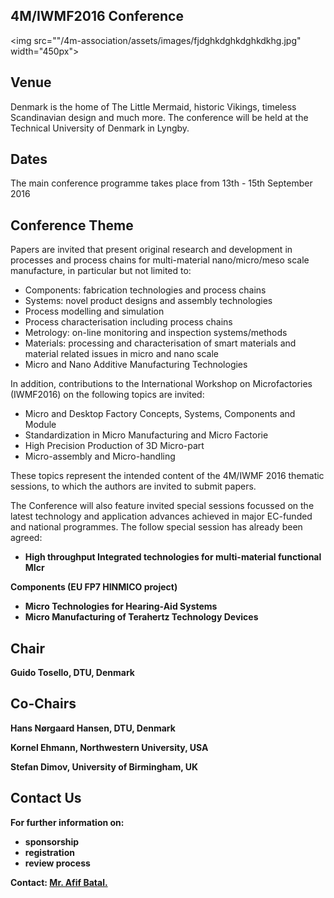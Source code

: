 ## 4M/IWMF2016 Conference

<img src=""/4m-association/assets/images/fjdghkdghkdghkdkhg.jpg" width="450px">
## Venue

Denmark is the home of The Little Mermaid, historic Vikings, timeless Scandinavian design and much more. The conference will be held at the Technical University of Denmark in Lyngby.

## Dates

The main conference programme takes place from 13th - 15th September 2016
## Conference Theme


Papers are invited that present original research and development in processes and process chains for multi-material nano/micro/meso scale manufacture, in particular but not limited to:
<ul>
    <li>Components: fabrication technologies and process chains</li>
    <li>Systems: novel product designs and assembly technologies</li>
    <li>Process modelling and simulation</li>
    <li>Process characterisation including process chains</li>
    <li>Metrology: on-line monitoring and inspection systems/methods</li>
    <li>Materials: processing and characterisation of smart materials and material related issues in micro and nano scale</li>
    <li>Micro and Nano Additive Manufacturing Technologies</li>
</ul>
    
In addition, contributions to the International Workshop on Microfactories (IWMF2016) on the following topics are invited:

<ul>
  <li>Micro and Desktop Factory Concepts, Systems, Components and Module</li>
  <li>Standardization in Micro Manufacturing and Micro Factorie</li>
  <li>High Precision Production of 3D Micro-part</li>
  <li>Micro-assembly and Micro-handling</li>
</ul>

These topics represent the intended content of the 4M/IWMF 2016 thematic sessions, to which the
authors are invited to submit papers. 

The Conference will also feature invited special sessions focussed
on the latest technology and application advances achieved in major EC-funded and national
programmes. The follow special session has already been agreed:
<ul>
  <li><strong>High throughput Integrated technologies for multi-material functional MIcr</li>
</ul>
  
<strong>Components</strong> (EU FP7 HINMICO project)
  
<ul>
  <li><strong>Micro Technologies for Hearing-Aid Systems</strong></li>
  <li><strong>Micro Manufacturing of Terahertz Technology Devices</strong></li>
</ul>
  
## Chair

Guido Tosello, DTU, Denmark 

## Co-Chairs


Hans Nørgaard Hansen, DTU, Denmark

Kornel Ehmann, Northwestern University, USA

Stefan Dimov, University of Birmingham, UK

## Contact Us


For further information on:

- sponsorship
- registration
- review process

 
Contact: <a href="mailto:a.batal@bham.ac.uk">Mr. Afif Batal.</strong></a>